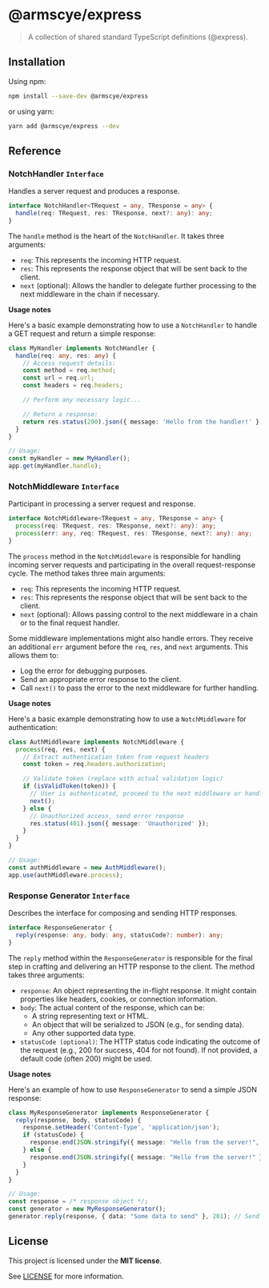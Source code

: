 # @armscye/express

> A collection of shared standard TypeScript definitions (@express).

## Installation

Using npm:

```sh
npm install --save-dev @armscye/express
```

or using yarn:

```sh
yarn add @armscye/express --dev
```

## Reference

### NotchHandler `Interface`

Handles a server request and produces a response.

```ts
interface NotchHandler<TRequest = any, TResponse = any> {
  handle(req: TRequest, res: TResponse, next?: any): any;
}
```

The `handle` method is the heart of the `NotchHandler`. It takes three arguments:

- `req`: This represents the incoming HTTP request.
- `res`: This represents the response object that will be sent back to the client.
- `next` (optional): Allows the handler to delegate further processing to the next middleware in the chain if necessary.

**Usage notes**

Here's a basic example demonstrating how to use a `NotchHandler` to handle a GET request and return a simple response:

```ts
class MyHandler implements NotchHandler {
  handle(req: any, res: any) {
    // Access request details:
    const method = req.method;
    const url = req.url;
    const headers = req.headers;

    // Perform any necessary logic...

    // Return a response:
    return res.status(200).json({ message: 'Hello from the handler!' });
  }
}

// Usage:
const myHandler = new MyHandler();
app.get(myHandler.handle);
```

### NotchMiddleware `Interface`

Participant in processing a server request and response.

```ts
interface NotchMiddleware<TRequest = any, TResponse = any> {
  process(req: TRequest, res: TResponse, next?: any): any;
  process(err: any, req: TRequest, res: TResponse, next?: any): any;
}
```

The `process` method in the `NotchMiddleware` is responsible for handling incoming server requests and participating in the overall request-response cycle. The method takes three main arguments:

- `req`: This represents the incoming HTTP request.
- `res`: This represents the response object that will be sent back to the client.
- `next` (optional): Allows passing control to the next middleware in a chain or to the final request handler.

Some middleware implementations might also handle errors. They receive an additional `err` argument before the `req`, `res`, and `next` arguments. This allows them to:

- Log the error for debugging purposes.
- Send an appropriate error response to the client.
- Call `next()` to pass the error to the next middleware for further handling.

**Usage notes**

Here's a basic example demonstrating how to use a `NotchMiddleware` for authentication:

```ts
class AuthMiddleware implements NotchMiddleware {
  process(req, res, next) {
    // Extract authentication token from request headers
    const token = req.headers.authorization;

    // Validate token (replace with actual validation logic)
    if (isValidToken(token)) {
      // User is authenticated, proceed to the next middleware or handler
      next();
    } else {
      // Unauthorized access, send error response
      res.status(401).json({ message: 'Unauthorized' });
    }
  }
}

// Usage:
const authMiddleware = new AuthMiddleware();
app.use(authMiddleware.process);
```

### Response Generator `Interface`

Describes the interface for composing and sending HTTP responses.

```ts
interface ResponseGenerator {
  reply(response: any, body: any, statusCode?: number): any;
}
```

The `reply` method within the `ResponseGenerator` is responsible for the final step in crafting and delivering an HTTP response to the client. The method takes three arguments:

- `response`: An object representing the in-flight response. It might contain properties like headers, cookies, or connection information.
- `body`: The actual content of the response, which can be:
  - A string representing text or HTML.
  - An object that will be serialized to JSON (e.g., for sending data).
  - Any other supported data type.
- `statusCode (optional)`: The HTTP status code indicating the outcome of the request (e.g., 200 for success, 404 for not found). If not provided, a default code (often 200) might be used.

**Usage notes**

Here's an example of how to use `ResponseGenerator` to send a simple JSON response:

```ts
class MyResponseGenerator implements ResponseGenerator {
  reply(response, body, statusCode) {
    response.setHeader('Content-Type', 'application/json');
    if (statusCode) {
      response.end(JSON.stringify({ message: "Hello from the server!", status: statusCode }));
    } else {
      response.end(JSON.stringify({ message: "Hello from the server!" }));
    }
  }
}

// Usage:
const response = /* response object */;
const generator = new MyResponseGenerator();
generator.reply(response, { data: "Some data to send" }, 201); // Send a 201 Created response
```

## License

This project is licensed under the **MIT license**.

See [LICENSE](LICENSE) for more information.
